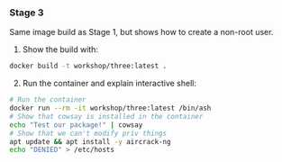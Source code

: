 ### Stage 3

Same image build as Stage 1, but shows how to create a non-root user.

1. Show the build with:

```bash
docker build -t workshop/three:latest .
```

2. Run the container and explain interactive shell:

```bash
# Run the container
docker run --rm -it workshop/three:latest /bin/ash
# Show that cowsay is installed in the container
echo "Test our package!" | cowsay
# Show that we can't modify priv things
apt update && apt install -y aircrack-ng
echo "DENIED" > /etc/hosts
```

